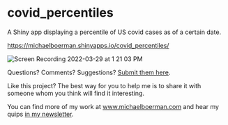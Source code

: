 # covid_percentiles
 A Shiny app displaying a percentile of US covid cases as of a certain date.
 
 https://michaelboerman.shinyapps.io/covid_percentiles/

![Screen Recording 2022-03-29 at 1 21 03 PM](https://user-images.githubusercontent.com/61358854/160669605-1615cd3d-c17b-453c-bae6-e7c4bb1c9db5.gif)


 Questions? Comments? Suggestions? [Submit them here](https://github.com/michaelboerman/covid_percentiles/issues).
 
 Like this project? The best way for you to help me is to share it with someone whom you think will find it interesting. 
 
You can find more of my work at www.michaelboerman.com and hear my quips [in my newsletter](https://world.hey.com/michaelboerman/why-r-is-the-best-programming-language-in-the-world-0cf6249a).
